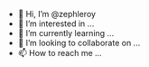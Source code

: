 - 👋 Hi, I’m @zephleroy
- 👀 I’m interested in ...
- 🌱 I’m currently learning ...
- 💞️ I’m looking to collaborate on ...
- 📫 How to reach me ...

<!---
zephleroy/zephleroy is a ✨ special ✨ repository because its `README.md` (this file) appears on your GitHub profile.
You can click the Preview link to take a look at your changes.
--->
